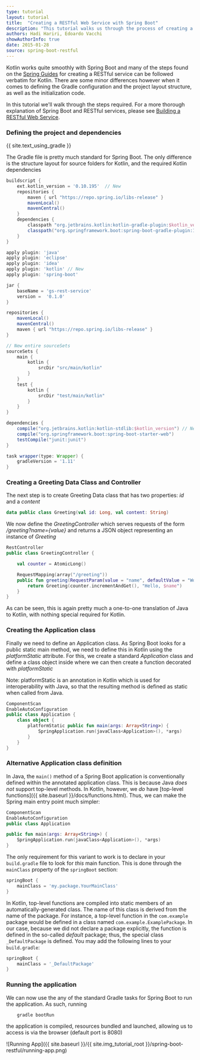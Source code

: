 ```yaml
---
type: tutorial
layout: tutorial
title:  "Creating a RESTful Web Service with Spring Boot"
description: "This tutorial walks us through the process of creating a simple REST controller with Spring Boot"
authors: Hadi Hariri, Edoardo Vacchi
showAuthorInfo: true
date: 2015-01-28
source: spring-boot-restful
---
```

Kotlin works quite smoothly with Spring Boot and many of the steps found on the [Spring Guides](https://spring.io/guides) for creating a RESTful service
can be followed verbatim for Kotlin. There are some minor differences however when it comes to defining the Gradle configuration
and the project layout structure, as well as the initialization code.

In this tutorial we'll walk through the steps required. For a more thorough explanation of Spring Boot and RESTful services, please see
[Building a RESTful Web Service](https://spring.io/guides/gs/rest-service/).

### Defining the project and dependencies
{{ site.text_using_gradle }}

The Gradle file is pretty much standard for Spring Boot. The only difference is the structure layout for source folders for Kotlin, and the required Kotlin dependencies

``` groovy
buildscript {
    ext.kotlin_version = '0.10.195'  // New
    repositories {
        maven { url "https://repo.spring.io/libs-release" }
        mavenLocal()
        mavenCentral()
    }
    dependencies {
        classpath "org.jetbrains.kotlin:kotlin-gradle-plugin:$kotlin_version"  // New
        classpath("org.springframework.boot:spring-boot-gradle-plugin:1.1.10.RELEASE")
    }
}

apply plugin: 'java'
apply plugin: 'eclipse'
apply plugin: 'idea'
apply plugin: 'kotlin' // New
apply plugin: 'spring-boot'

jar {
    baseName = 'gs-rest-service'
    version =  '0.1.0'
}

repositories {
    mavenLocal()
    mavenCentral()
    maven { url "https://repo.spring.io/libs-release" }
}

// New entire sourceSets
sourceSets {
    main {
        kotlin {
            srcDir "src/main/kotlin"
        }
    }
    test {
        kotlin {
            srcDir "test/main/kotlin"
        }
    }
}

dependencies {
    compile("org.jetbrains.kotlin:kotlin-stdlib:$kotlin_version") // New
    compile("org.springframework.boot:spring-boot-starter-web")
    testCompile("junit:junit")
}

task wrapper(type: Wrapper) {
    gradleVersion = '1.11'
}
```

### Creating a Greeting Data Class and Controller
The next step is to create Greeting Data class that has two properties: *id* and a *content*

``` kotlin
data public class Greeting(val id: Long, val content: String)
```

We now define the *GreetingController* which serves requests of the form */greeting?name={value}* and returns a JSON object
representing an instance of *Greeting*

``` kotlin
RestController
public class GreetingController {

    val counter = AtomicLong()

    RequestMapping(array("/greeting"))
    public fun greeting(RequestParam(value = "name", defaultValue = "World") name: String): Greeting {
        return Greeting(counter.incrementAndGet(), "Hello, $name")
    }
}
```

As can be seen, this is again pretty much a one-to-one translation of Java to Kotlin, with nothing special required for Kotlin.

### Creating the Application class
Finally we need to define an Application class. As Spring Boot looks for a public static main method, we need to define this in Kotlin
using the *platformStatic* attribute. For this, we create a standard *Application* class and define a class object inside where we can then create
a function decorated with *platformStatic*

Note: platformStatic is an annotation in Kotlin which is used for interoperability with Java, so that the resulting method is defined as static when called from Java.

``` kotlin
ComponentScan
EnableAutoConfiguration
public class Application {
    class object {
        platformStatic public fun main(args: Array<String>) {
            SpringApplication.run(javaClass<Application>(), *args)
        }
    }
}
```

### Alternative Application class definition

In Java, the `main()` method of a Spring Boot application is conventionally defined within the annotated application class. This is because Java *does not* support top-level methods.
In Kotlin, however, we *do* have [top-level functions]({{ site.baseurl }}/docs/functions.html). Thus, we can make the Spring main entry point much simpler:

```kotlin
ComponentScan
EnableAutoConfiguration
public class Application

public fun main(args: Array<String>) {
	SpringApplication.run(javaClass<Application>(), *args)
}
```

The only requirement for this variant to work is to declare in your `build.gradle` file to look for *this* main function. This is done through the `mainClass` property of the `springBoot` section:


```groovy
springBoot {
    mainClass = 'my.package.YourMainClass'
}
```

In Kotlin, top-level functions are compiled into static members of an automatically-generated class. The name of this class is derived from the name of the package. For instance, a top-level function in the `com.example` package would be defined in a class named `com.example.ExamplePackage`. In our case, because we did not declare a package explicitly, the function is defined in the so-called *default* package; thus, the special  class `_DefaultPackage`  is defined. You may add the following lines to your `build.gradle`:

```groovy
springBoot {
    mainClass = '_DefaultPackage'
}
```

### Running the application
We can now use the any of the standard Gradle tasks for Spring Boot to run the application. As such, running

        gradle bootRun

the application is compiled, resources bundled and launched, allowing us to access is via the browser (default port is 8080)

![Running App]({{ site.baseurl }}/{{ site.img_tutorial_root }}/spring-boot-restful/running-app.png)


